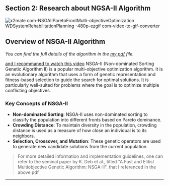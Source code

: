 ## Section 2: Research about NGSA-II Algorithm
![x2mate com-NSGAIIParetoFrontMulti-objectiveOptimization WDSystemRehabilitationPlanning -480p-ezgif com-video-to-gif-converter](https://github.com/abolfazlaghdaee/AI_Project/assets/69028985/eb1c6699-2225-48a8-9aad-8eab380f2ca8)
## Overview of NSGA-II Algorithm

*You can find the full details of the algorithm in the [my pdf](https://github.com/abolfazlaghdaee/AI_Project/blob/main/Section2%3A%20Research%20NGSA-II/Section2_%20NSGA-II.pdf) file.*

[and I recommaned to watch this video](https://youtu.be/SL-u_7hIqjA?si=7QDx09KMT7afPrbm)
NSGA-II (Non-dominated Sorting Genetic Algorithm II) is a popular multi-objective optimization algorithm. It is an evolutionary algorithm that uses a form of genetic representation and fitness-based selection to guide the search for optimal solutions. It is particularly well-suited for problems where the goal is to optimize multiple conflicting objectives.

### Key Concepts of NSGA-II

- **Non-dominated Sorting**: NSGA-II uses non-dominated sorting to classify the population into different fronts based on Pareto dominance.
- **Crowding Distance**: To maintain diversity in the population, crowding distance is used as a measure of how close an individual is to its neighbors.
- **Selection, Crossover, and Mutation**: These genetic operators are used to generate new candidate solutions from the current population.
  


>For more detailed information and implementation guidelines, one can refer to the seminal paper by K. Deb et al., titled "A Fast and Elitist Multiobjective Genetic Algorithm: NSGA-II". that I referenced in the above pdf

---
